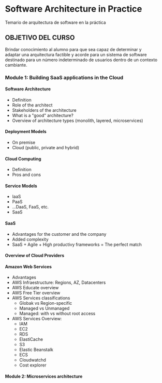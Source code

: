 # Software Architecture in Practice 

Temario de arquitectura de software en la práctica

## OBJETIVO DEL CURSO
Brindar conocimiento al alumno para que sea capaz de determinar y adaptar una arquitectura
factible y acorde para un sistema de software destinado para un número indeterminado de
usuarios dentro de un contexto cambiante.

### Module 1: Building SaaS applications in the Cloud
#### Software Architecture 
* Definition
* Role of the architect
* Stakeholders of the architecture
* What is a "good" architecture?
* Overview of architecture types (monolith, layered, microservices)

#### Deployment Models
* On premise 
* Cloud (public, private and hybrid)

#### Cloud Computing
* Definition
* Pros and cons


#### Service Models 
* IaaS
* PaaS
* ...DaaS, FaaS, etc.
* SaaS

#### SaaS 
* Advantages for the customer and the company
* Added complexity 
* SaaS + Agile + High productivy frameworks = The perfect match
  
#### Overview of Cloud Providers

#### Amazon Web Services
* Advantages
* AWS Infraestructure: Regions, AZ, Datacenters
* AWS Educate overview
* AWS Free Tier overview
* AWS Services classifications
  * Globak vs Region-specific
  * Managed vs Unmanaged
  * Managed: with vs without root access
* AWS Services Overview:
  * IAM 
  * EC2
  * RDS
  * ElastiCache
  * S3
  * Elastic Beanstalk
  * ECS
  * Cloudwatchd
  * Cost explorer
  
  
 

#### Module 2: Microservices architecture
